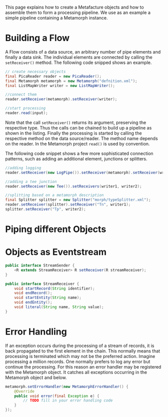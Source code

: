 This page explains how to create a Metafacture objects and how to assemble them to form a processing pipeline. We use as an example a simple pipeline containing a Metamorph instance.


# Building a Flow

A Flow consists of a data source, an arbitrary number of pipe elements and finally a data sink.
The individual elements are connected by calling the `setReceiver()` method. The following code snipped shows an example.

```java
// create necessary objects
final PicaReader reader = new PicaReader();
final Metamorph metamorph = new Metamorph("defnition.xml");
final ListMapWriter writer = new ListMapWriter();

//connect them
reader.setReceiver(metamorph).setReceiver(writer);

//start processing
reader.read(input);
```

Note that the call `setReceiver()` returns
its argument, preserving the respective type. Thus the calls can be chained to
build up a pipeline as shown in the listing. Finally the processing is started
by calling the respective method on the data source/reader. The method name
depends on the reader. In the Metamorph project `read()` is used by
convention.

The following code snippet shows a few more sophisticated connection patterns, such
as adding an additional element, junctions or splitters.

```java
//adding logging
reader.setReceiver(new LogPipe()).setReceiver(metamorph).setReceiver(writer);

//adding a tee junction
reader.setReceiver(new Tee()).setReceivers(writer1, writer2);

//splitting based on a metamorph description
final Splitter splitter = new Splitter("morph/typeSplitter.xml");
reader.setReceiver(splitter).setReceiver("Tn", writer1);
splitter.setReceiver("Tp", writer2);
```

# Piping different Objects



# Objects as Eventstream

```java
public interface StreamSender {
	<R extends StreamReceiver> R setReceiver(R streamReceiver);
}
```

```java
public interface StreamReceiver {
	void startRecord(String identifier);
	void endRecord();
	void startEntity(String name);
	void endEntity();
	void literal(String name, String value);
}
```

# Error Handling
If an exception occurs during the processing of a stream of records, it is back
propagated to the first element in the chain. This normally means that
processing is terminated which may not be the preferred action. Imagine
processing a million records. One normally prefers to log any error but continue
the processing.
For this reason an error handler may be registered with the Metamorph object. It
catches all exceptions occurring in the Metamorph object and below. 

```java
metamorph.setErrorHandler(new MetamorphErrorHandler() {
	@Override
	public void error(final Exception e) {
		// TODO fill in your error handling code
	}
});
```